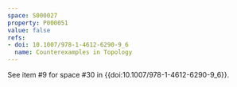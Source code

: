 ```yaml
---
space: S000027
property: P000051
value: false
refs:
- doi: 10.1007/978-1-4612-6290-9_6
  name: Counterexamples in Topology
---
```


See item #9 for space #30 in {{doi:10.1007/978-1-4612-6290-9_6}}.
